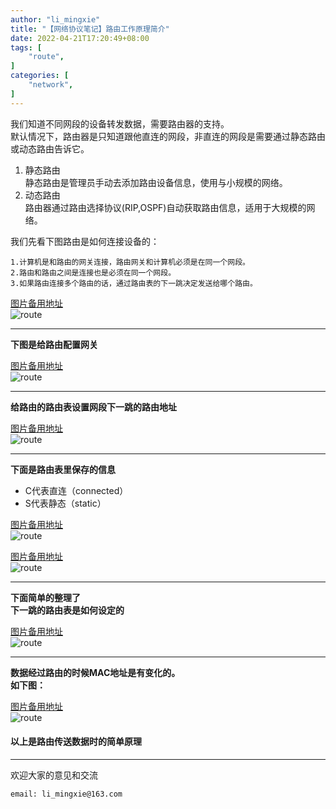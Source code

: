 ```yaml
---
author: "li_mingxie"
title: "【网络协议笔记】路由工作原理简介"
date: 2022-04-21T17:20:49+08:00
tags: [
    "route",
]
categories: [
    "network",
]
---
```


我们知道不同网段的设备转发数据，需要路由器的支持。  
默认情况下，路由器是只知道跟他直连的网段，非直连的网段是需要通过静态路由或动态路由告诉它。  

1. 静态路由  
静态路由是管理员手动去添加路由设备信息，使用与小规模的网络。
2. 动态路由  
路由器通过路由选择协议(RIP,OSPF)自动获取路由信息，适用于大规模的网络。

我们先看下图路由是如何连接设备的：

```
1.计算机是和路由的网关连接，路由网关和计算机必须是在同一个网段。
2.路由和路由之间是连接也是必须在同一个网段。
3.如果路由连接多个路由的话，通过路由表的下一跳决定发送给哪个路由。
```

[图片备用地址](https://limingxie.github.io/images/network/route/route.png)  
![route](https://mingxie-blog.oss-cn-beijing.aliyuncs.com/image/network/route/route.png?x-oss-process=image/resize,w_800,m_lfit)

----------------------------------------------

**下图是给路由配置网关**  

[图片备用地址](https://limingxie.github.io/images/network/route/route_01.png)  
![route](https://mingxie-blog.oss-cn-beijing.aliyuncs.com/image/network/route/route_01.png?x-oss-process=image/resize,w_800,m_lfit)

----------------------------------------------

**给路由的路由表设置网段下一跳的路由地址**

[图片备用地址](https://limingxie.github.io/images/network/route/route_02.png)  
![route](https://mingxie-blog.oss-cn-beijing.aliyuncs.com/image/network/route/route_02.png?x-oss-process=image/resize,w_800,m_lfit)

----------------------------------------------

**下面是路由表里保存的信息**  

* C代表直连（connected）  
* S代表静态（static）  

[图片备用地址](https://limingxie.github.io/images/network/route/route_03.png)  
![route](https://mingxie-blog.oss-cn-beijing.aliyuncs.com/image/network/route/route_03.png?x-oss-process=image/resize,w_800,m_lfit)

[图片备用地址](https://limingxie.github.io/images/network/route/route_04.png)  
![route](https://mingxie-blog.oss-cn-beijing.aliyuncs.com/image/network/route/route_04.png?x-oss-process=image/resize,w_800,m_lfit)

----------------------------------------------

**下面简单的整理了**  
**下一跳的路由表是如何设定的**  

[图片备用地址](https://limingxie.github.io/images/network/route/route_06.png)  
![route](https://mingxie-blog.oss-cn-beijing.aliyuncs.com/image/network/route/route_06.png?x-oss-process=image/resize,w_800,m_lfit)

----------------------------------------------

**数据经过路由的时候MAC地址是有变化的。**  
**如下图：**  

[图片备用地址](https://limingxie.github.io/images/network/route/route_05.png)  
![route](https://mingxie-blog.oss-cn-beijing.aliyuncs.com/image/network/route/route_05.png?x-oss-process=image/resize,w_900,m_lfit)

#### 以上是路由传送数据时的简单原理

----------------------------------------------
欢迎大家的意见和交流

`email: li_mingxie@163.com`
